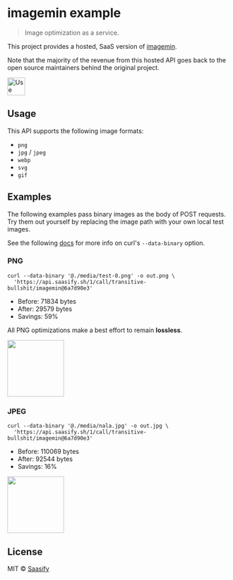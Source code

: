 # imagemin example

> Image optimization as a service.

This project provides a hosted, SaaS version of [imagemin](https://github.com/imagemin/imagemin).

Note that the majority of the revenue from this hosted API goes back to the open source maintainers behind the original project.

<a href="https://transitive-bullshit_imagemin_6a7d90e3.saasify.sh">
  <img
    src="https://badges.saasify.sh"
    height="40"
    alt="Use Hosted API"
  />
</a>

## Usage

This API supports the following image formats:

- `png`
- `jpg` / `jpeg`
- `webp`
- `svg`
- `gif`



## Examples

The following examples pass binary images as the body of POST requests. Try them out yourself by replacing the image path with your own local test images.

See the following [docs](https://ec.haxx.se/http-post.html#posting-binary) for more info on curl's `--data-binary` option.

### PNG

```
curl --data-binary '@./media/test-0.png' -o out.png \
  'https://api.saasify.sh/1/call/transitive-bullshit/imagemin@6a7d90e3'
```

- Before: 71834 bytes
- After: 29579 bytes
- Savings: 59%

All PNG optimizations make a best effort to remain **lossless**.

<img src="https://raw.githubusercontent.com/saasify-sh/saasify/master/examples/typescript/imagemin/media/test-0-out.png" width="128" />

### JPEG

```
curl --data-binary '@./media/nala.jpg' -o out.jpg \
  'https://api.saasify.sh/1/call/transitive-bullshit/imagemin@6a7d90e3'
```

- Before: 110069 bytes
- After: 92544 bytes
- Savings: 16%

<img src="https://raw.githubusercontent.com/saasify-sh/saasify/master/examples/typescript/imagemin/media/nala-out.jpg" width="128" />

## License

MIT © [Saasify](https://saasify.sh)
